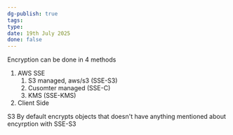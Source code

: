 ```yaml
---
dg-publish: true
tags: 
type: 
date: 19th July 2025
done: false
---
```


Encryption can be done in 4 methods

1. AWS SSE
    1. S3 managed, aws/s3 (SSE-S3)
    2. Cusomter managed (SSE-C)
    3. KMS (SSE-KMS)
2. Client Side

S3 By default encrypts objects that doesn't have anything mentioned about encyrption with SSE-S3
